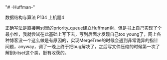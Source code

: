 "# -Huffman-" 

数据结构与算法 P134 上机题4

正确写法是直接用stl里的priority_queue建立Huffman树，但是书上自己实现了个最小堆，我就尝试在此基础上写下去，写到后面才发现自己too young了，网上各种博客没一个这么做是有原因的，实现MergeTree的时候会遇到非常诡异的指针问题，anyway，调了一晚上终于把bug解决了，之后写文件压缩的时候第一次了解到bitset这个类，挺有收获的。
